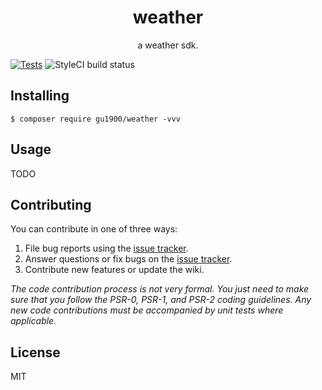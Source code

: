 <h1 align="center"> weather </h1>

<p align="center"> a weather sdk.</p>

[![Tests](https://github.com/gu1900/weather/actions/workflows/tests.yml/badge.svg)](https://github.com/gu1900/weather/actions/workflows/tests.yml)
![StyleCI build status](https://github.styleci.io/repos/533665031/shield) 
## Installing

```shell
$ composer require gu1900/weather -vvv
```

## Usage

TODO

## Contributing

You can contribute in one of three ways:

1. File bug reports using the [issue tracker](https://github.com/gu1900/weather/issues).
2. Answer questions or fix bugs on the [issue tracker](https://github.com/gu1900/weather/issues).
3. Contribute new features or update the wiki.

_The code contribution process is not very formal. You just need to make sure that you follow the PSR-0, PSR-1, and PSR-2 coding guidelines. Any new code contributions must be accompanied by unit tests where applicable._

## License

MIT
